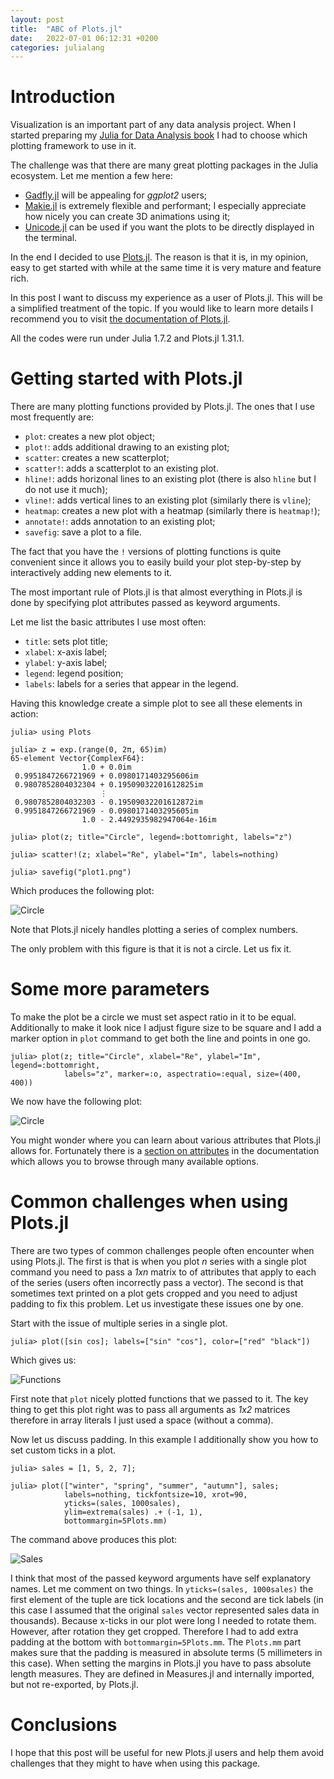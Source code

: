 ```yaml
---
layout: post
title:  "ABC of Plots.jl"
date:   2022-07-01 06:12:31 +0200
categories: julialang
---
```


# Introduction

Visualization is an important part of any data analysis project.
When I started preparing my [Julia for Data Analysis book][jda]
I had to choose which plotting framework to use in it.

The challenge was that there are many great plotting packages in
the Julia ecosystem. Let me mention a few here:
* [Gadfly.jl][gf] will be appealing for *ggplot2* users;
* [Makie.jl][makie] is extremely flexible and performant; I especially
  appreciate how nicely you can create 3D animations using it;
* [Unicode.jl][unicode] can be used if you want the plots to be directly
  displayed in the terminal.

In the end I decided to use [Plots.jl][plots]. The reason is that it is,
in my opinion, easy to get started with while at the same time it is very mature
and feature rich.

In this post I want to discuss my experience as a user of Plots.jl.
This will be a simplified treatment of the topic. If you would like to learn
more details I recommend you to visit [the documentation of Plots.jl][docs].

All the codes were run under Julia 1.7.2 and Plots.jl 1.31.1.

# Getting started with Plots.jl

There are many plotting functions provided by Plots.jl. The ones that
I use most frequently are:
* `plot`: creates a new plot object;
* `plot!`: adds additional drawing to an existing plot;
* `scatter`: creates a new scatterplot;
* `scatter!`: adds a scatterplot to an existing plot.
* `hline!`: adds horizonal lines to an existing plot (there is also `hline` but
  I do not use it much);
* `vline!`: adds vertical lines to an existing plot (similarly there is `vline`);
* `heatmap`: creates a new plot with a heatmap (similarly there is `heatmap!`);
* `annotate!`: adds annotation to an existing plot;
* `savefig`: save a plot to a file.

The fact that you have the `!` versions of plotting functions is quite
convenient since it allows you to easily build your plot step-by-step by
interactively adding new elements to it.

The most important rule of Plots.jl is that almost everything in Plots.jl
is done by specifying plot attributes passed as keyword arguments.

Let me list the basic attributes I use most often:
* `title`: sets plot title;
* `xlabel`: x-axis label;
* `ylabel`: y-axis label;
* `legend`: legend position;
* `labels`: labels for a series that appear in the legend.

Having this knowledge create a simple plot to see all these elements in action:
```
julia> using Plots

julia> z = exp.(range(0, 2π, 65)im)
65-element Vector{ComplexF64}:
                1.0 + 0.0im
 0.9951847266721969 + 0.0980171403295606im
 0.9807852804032304 + 0.19509032201612825im
                    ⋮
 0.9807852804032303 - 0.19509032201612872im
 0.9951847266721969 - 0.0980171403295605im
                1.0 - 2.4492935982947064e-16im

julia> plot(z; title="Circle", legend=:bottomright, labels="z")

julia> scatter!(z; xlabel="Re", ylabel="Im", labels=nothing)

julia> savefig("plot1.png")
```

Which produces the following plot:

![Circle](/assets/2022-07-01-plot1.png)

Note that Plots.jl nicely handles plotting a series of complex numbers.

The only problem with this figure is that it is not a circle. Let us fix it.

# Some more parameters

To make the plot be a circle we must set aspect ratio in it to be equal.
Additionally to make it look nice I adjust figure size to be square and I add
a marker option in `plot` command to get both the line and points in one go.

```
julia> plot(z; title="Circle", xlabel="Re", ylabel="Im", legend=:bottomright,
            labels="z", marker=:o, aspectratio=:equal, size=(400, 400))
```

We now have the following plot:

![Circle](/assets/2022-07-01-plot2.png)

You might wonder where you can learn about various attributes that Plots.jl
allows for. Fortunately there is a [section on attributes][attrs] in the
documentation which allows you to browse through many available options.

# Common challenges when using Plots.jl

There are two types of common challenges people often encounter when using
Plots.jl. The first is that is when you plot *n* series with a single
plot command you need to pass a *1xn* matrix to of attributes that apply to
each of the series (users often incorrectly pass a vector). The second is that
sometimes text printed on a plot gets cropped and you need to adjust padding to
fix this problem. Let us investigate these issues one by one.

Start with the issue of multiple series in a single plot.

```
julia> plot([sin cos]; labels=["sin" "cos"], color=["red" "black"])
```

Which gives us:

![Functions](/assets/2022-07-01-plot3.png)

First note that `plot` nicely plotted functions that we passed to it. The
key thing to get this plot right was to pass all arguments as *1x2* matrices
therefore in array literals I just used a space (without a comma).

Now let us discuss padding. In this example I additionally show you how to
set custom ticks in a plot.

```
julia> sales = [1, 5, 2, 7];

julia> plot(["winter", "spring", "summer", "autumn"], sales;
            labels=nothing, tickfontsize=10, xrot=90,
            yticks=(sales, 1000sales),
            ylim=extrema(sales) .+ (-1, 1),
            bottommargin=5Plots.mm)
```

The command above produces this plot:

![Sales](/assets/2022-07-01-plot4.png)

I think that most of the passed keyword arguments have self explanatory names.
Let me comment on two things. In `yticks=(sales, 1000sales)` the first element
of the tuple are tick locations and the second are tick labels (in this case I
assumed that the original `sales` vector represented sales data in thousands).
Because x-ticks in our plot were long I needed to rotate them. However, after
rotation they get cropped. Therefore I had to add extra padding at the bottom
with `bottommargin=5Plots.mm`. The `Plots.mm` part makes sure that the padding
is measured in absolute terms (5 millimeters in this case). When setting the
margins in Plots.jl you have to pass absolute length measures. They are defined
in Measures.jl and internally imported, but not re-exported, by Plots.jl.

# Conclusions

I hope that this post will be useful for new Plots.jl users and help them
avoid challenges that they might to have when using this package.

[jda]: https://www.manning.com/books/julia-for-data-analysis
[gf]: http://gadflyjl.org/stable/
[makie]: https://makie.juliaplots.org/stable/
[unicode]: https://github.com/JuliaPlots/UnicodePlots.jl
[plots]: https://github.com/JuliaPlots/Plots.jl
[docs]: https://docs.juliaplots.org/stable/
[attrs]: https://docs.juliaplots.org/stable/attributes/
